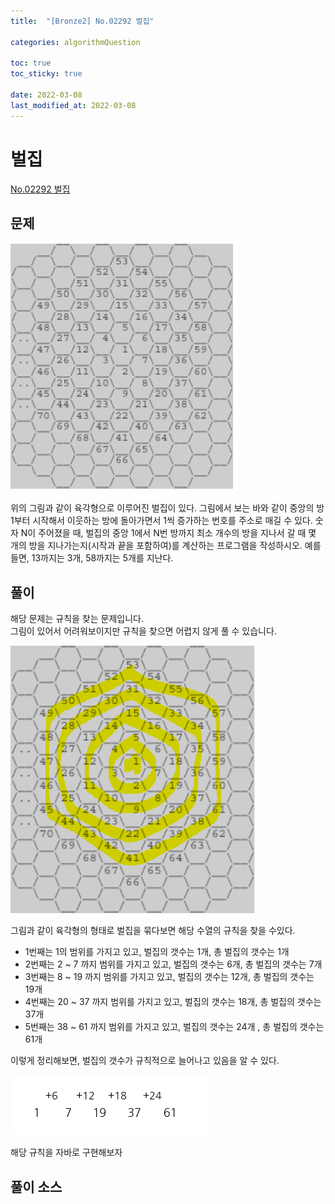 ```yaml
---
title:  "[Bronze2] No.02292 벌집"

categories: algorithmQuestion

toc: true
toc_sticky: true

date: 2022-03-08
last_modified_at: 2022-03-08
---
```


# 벌집

[No.02292 벌집](https://www.acmicpc.net/problem/2292)

## 문제

![벌집 문제](/assets/image/2022/2022-03-08/honeycomb.png)

위의 그림과 같이 육각형으로 이루어진 벌집이 있다. 그림에서 보는 바와 같이 중앙의 방 1부터 시작해서 이웃하는 방에 돌아가면서 1씩 증가하는 번호를 주소로 매길 수 있다. 숫자 N이 주어졌을 때, 벌집의 중앙 1에서 N번 방까지 최소 개수의 방을 지나서 갈 때 몇 개의 방을 지나가는지(시작과 끝을 포함하여)를 계산하는 프로그램을 작성하시오. 예를 들면, 13까지는 3개, 58까지는 5개를 지난다.

## 풀이

해당 문제는 규칙을 찾는 문제입니다.  
그림이 있어서 어려워보이지만 규칙을 찾으면 어렵지 않게 풀 수 있습니다.

![벌집 문제2](/assets/image/2022/2022-03-08/honeycomb2.png)

그림과 같이 육각형의 형태로 벌집을 묶다보면 해당 수열의 규칙을 찾을 수있다.

- 1번째는 1의 범위를 가지고 있고, 벌집의 갯수는 1개, 총 벌집의 갯수는 1개
- 2번째는 2 ~ 7 까지 범위를 가지고 있고, 벌집의 갯수는 6개, 총 벌집의 갯수는 7개
- 3번째는 8 ~ 19 까지 범위를 가지고 있고, 벌집의 갯수는 12개, 총 벌집의 갯수는 19개
- 4번째는 20 ~ 37 까지 범위를 가지고 있고, 벌집의 갯수는 18개, 총 벌집의 갯수는 37개
- 5번째는 38 ~ 61 까지 범위를 가지고 있고, 벌집의 갯수는 24개 , 총 벌집의 갯수는 61개

이렇게 정리해보면, 벌집의 갯수가 규칙적으로 늘어나고 있음을 알 수 있다.

![벌집 문제3](/assets/image/2022/2022-03-08/honeycomb3.png)

해당 규칙을 자바로 구현해보자

## 풀이 소스

<script src="https://gist.github.com/dh37789/2ad405469c05929d0cffc0493eae92cf.js"></script>